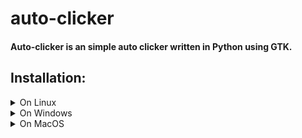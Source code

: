# auto-clicker
#### Auto-clicker is an simple auto clicker written in Python using GTK.

## Installation:

<details>
<summary>On Linux</summary>
You're in luck! Most desktop environments come with GTK preinstalled and if
you're using Gnome 3, this will run native!

**To install:**
1. Download the zip file and uncompress or type `git clone http://pavela.net:3000/Daniel/auto-clicker.git` in the terminal
2. Install the dependencies with `pip install -r requirements.txt`
3. Run the python program with `python main.py`

</details>


<details>
<summary>On Windows</summary>
TODO
</details>

<details>
<summary>On MacOS</summary>
TODO
</details>
